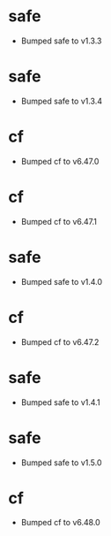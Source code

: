 
# safe

- Bumped safe to v1.3.3

# safe

- Bumped safe to v1.3.4

# cf

- Bumped cf to v6.47.0

# cf

- Bumped cf to v6.47.1

# safe

- Bumped safe to v1.4.0

# cf

- Bumped cf to v6.47.2

# safe

- Bumped safe to v1.4.1

# safe

- Bumped safe to v1.5.0

# cf

- Bumped cf to v6.48.0
